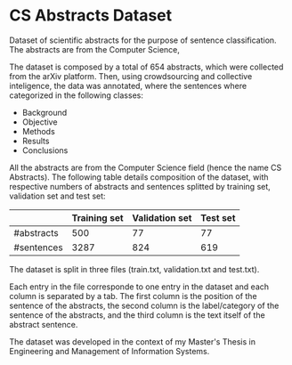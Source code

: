 # CS Abstracts Dataset
Dataset of scientific abstracts for the purpose of sentence classification. The abstracts are from the Computer Science, 

The dataset is composed by a total of 654 abstracts, which were collected from the arXiv platform. Then, using crowdsourcing and collective inteligence, the data was annotated, where the sentences where categorized in the following classes:
- Background
- Objective
- Methods
- Results
- Conclusions

All the abstracts are from the Computer Science field (hence the name CS Abstracts). The following table details composition of the dataset, with respective numbers of abstracts and sentences splitted by training set, validation set and test set:

|            | Training set | Validation set | Test set |
|------------|--------------|----------------|----------|
| #abstracts | 500          | 77             | 77       |
| #sentences | 3287         | 824            | 619      |

The dataset is split in three files (train.txt, validation.txt and test.txt).

Each entry in the file corresponde to one entry in the dataset and each column is separated by a tab. The first column is the position of the sentence of the abstracts, the second column is the label/category of the sentence of the abstracts, and the third column is the text itself of the abstract sentence.

The dataset was developed in the context of my Master's Thesis in Engineering and Management of Information Systems.
